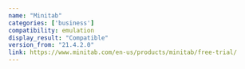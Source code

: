 ```yaml
---
name: "Minitab"
categories: ['business']
compatibility: emulation
display_result: "Compatible"
version_from: "21.4.2.0"
link: https://www.minitab.com/en-us/products/minitab/free-trial/
---
```


